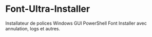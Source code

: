 # Font-Ultra-Installer
Installateur de polices Windows GUI PowerShell Font Installer avec annulation, logs et autres.
